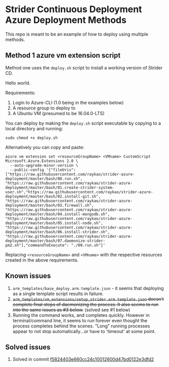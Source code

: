 # Strider Continuous Deployment Azure Deployment Methods

This repo is meant to be an example of how to deploy using multiple methods.

## Method 1 azure vm extension script

Method one uses the ```deploy.sh``` script to install a working version of Strider CD.

Hello world.

Requirements:

1. Login to Azure-CLI (1.0 being in the examples below)
2. A resource group to deploy to
3. A Ubuntu VM (presumed to be 16.04.0-LTS)

You can deploy by making the ```deploy.sh``` script executable by copying to a local directory and running:

```
sudo chmod +x deploy.sh
```

Alternatively you can copy and paste:

```
azure vm extension set <resourceGroupName> <VMname> CustomScript Microsoft.Azure.Extensions 2.0 \
  --auto-upgrade-minor-version \
  --public-config '{"fileUris": ["https://raw.githubusercontent.com/raykao/strider-azure-deployment/master/bash/00.run.sh", "https://raw.githubusercontent.com/raykao/strider-azure-deployment/master/bash/01.create-strider-system-user.sh","https://raw.githubusercontent.com/raykao/strider-azure-deployment/master/bash/02.install-git.sh", "https://raw.githubusercontent.com/raykao/strider-azure-deployment/master/bash/03.firewall.sh", "https://raw.githubusercontent.com/raykao/strider-azure-deployment/master/bash/04.install-mongodb.sh", "https://raw.githubusercontent.com/raykao/strider-azure-deployment/master/bash/05.install-node.sh", "https://raw.githubusercontent.com/raykao/strider-azure-deployment/master/bash/06.install-strider.sh", "https://raw.githubusercontent.com/raykao/strider-azure-deployment/master/bash/07.daemonize-strider-pm2.sh"],"commandToExecute": "./00.run.sh"}'
```

Replacing ```<resourceGroupName>``` and ```<VMname>``` with the respective resources created in the above requirements.

## Known issues

1. ```arm_templates/base_deploy.arm.template.json``` - it seems that deploying as a single template script results in failure.
2. ~~```arm_templates/vm_extensions/setup_strider.arm.template.json``` doesn't complete final steps of daemonizing the process.  It also seems to run into the same issues as #3 below.~~ (solved see #1 below)
3. Running the command works, and completes quickly.  However in terminal/command line, it seems to run forever even thought the process completes behind the scenes.  "Long" running processes appear to not stop automatically...or have to 'timeout' at some point.

## Solved issues

1. Solved in commit [f5824403e660cc24c10012600d47bd0122e3dfd2](https://github.com/raykao/strider-azure-deployment/commit/f5824403e660cc24c10012600d47bd0122e3dfd2)

